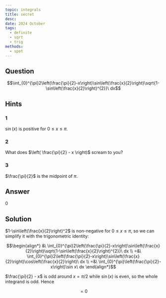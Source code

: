```yaml
---
topic: integrals
title: secret
desc: 
date: 2024 October
tags:
  - definite
  - sqrt
  - trig
methods:
  - spot
---
```



## Question
```math
\int_{0}^{\pi}2\left(\frac{\pi}{2}-x\right)\sin\left(\frac{x}{2}\right)\sqrt{1-\sin\left(\frac{x}{2}\right)^{2}}\ dx
```


## Hints

### 1
$\sin(x)$ is positive for $0 \leq x \leq \pi$.

### 2
What does $\left( \frac{\pi}{2} - x \right)$ scream to you?

### 3
$\frac{\pi}{2}$ is the midpoint of $\pi$.


## Answer
$0$


## Solution

$1-\sin\left(\frac{x}{2}\right)^2$ is non-negative for $0 \leq x \leq \pi$, so we can simplify it with the trigonometric identity:

```math
\begin{align*}
  &\ \int_{0}^{\pi}2\left(\frac{\pi}{2}-x\right)\sin\left(\frac{x}{2}\right)\sqrt{1-\sin\left(\frac{x}{2}\right)^{2}}\ dx
  \\ =&\ \int_{0}^{\pi}2\left(\frac{\pi}{2}-x\right)\sin\left(\frac{x}{2}\right)\cos\left(\frac{x}{2}\right)\ dx
  \\ =&\ \int_{0}^{\pi}\left(\frac{\pi}{2}-x\right)\sin x\ dx
\end{align*}
```

$\frac{\pi}{2} - x$ is odd around $x = \pi/2$ while $\sin(x)$ is even, so the whole integrand is odd. Hence

```math
= 0
```
